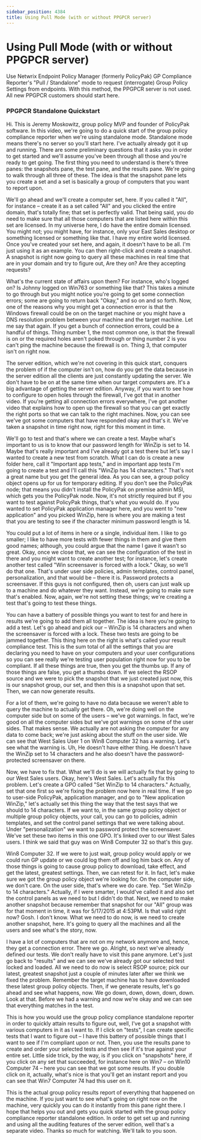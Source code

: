 ```yaml
---
sidebar_position: 4384
title: Using Pull Mode (with or without PPGPCR server)
---
```


# Using Pull Mode (with or without PPGPCR server)

Use Netwrix Endpoint Policy Manager (formerly PolicyPak) GP Compliance Reporter's "Pull / Standalone" mode to request (interrogate) Group Policy Settings from endpoints. With this method, the PPGPCR server is not used. All new PPGPCR customers should start here.

### PPGPCR Standalone Quickstart

Hi. This is Jeremy Moskowitz, group policy MVP and founder of PolicyPak software. In this video, we're going to do a quick start of the group policy compliance reporter when we're using standalone mode. Standalone mode means there's no server so you'll start here. I've actually already got it up and running. There are some preliminary questions that it asks you in order to get started and we'll assume you've been through all those and you're ready to get going. The first thing you need to understand is there's three panes: the snapshots pane, the test pane, and the results pane. We're going to walk through all three of these. The idea is that the snapshot pane lets you create a set and a set is basically a group of computers that you want to report upon.

We'll go ahead and we'll create a computer set, here. If you called it "All", for instance – create it as a set called "All" and you clicked the entire domain, that's totally fine; that set is perfectly valid. That being said, you do need to make sure that all those computers that are listed here within this set are licensed. In my universe here, I do have the entire domain licensed. You might not; you might have, for instance, only your East Sales desktop or something licensed or something like that. I have my entire world licensed. Once you've created your set here, and again, it doesn't have to be all. I'm just using it as an example. You can then right-click and create a snapshot. A snapshot is right now going to query all these machines in real time that are in your domain and try to figure out, Are they on? Are they accepting requests?

What's the current state of affairs upon them? For instance, who's logged on? Is Johnny logged on Win763 or something like that? This takes a minute to go through but you might notice you're going to get some connection errors; some are going to return back "Okay," and so on and so forth. Now, one of the reasons why you might get a connection error is that the Windows firewall could be on on the target machine or you might have a DNS resolution problem between your machine and the target machine. Let me say that again. If you get a bunch of connection errors, could be a handful of things. Thing number 1, the most common one, is that the firewall is on or the required holes aren't poked through or thing number 2 is you can't ping the machine because the firewall is on. Thing 3, that computer isn't on right now.

The server edition, which we're not covering in this quick start, conquers the problem of if the computer isn't on, how do you get the data because in the server edition all the clients are just constantly updating the server. We don't have to be on at the same time when our target computers are. It's a big advantage of getting the server edition. Anyway, if you want to see how to configure to open holes through the firewall, I've got that in another video. If you're getting all connection errors everywhere, I've got another video that explains how to open up the firewall so that you can get exactly the right ports so that we can talk to the right machines. Now, you can see we've got some computers that have responded okay and that's it. We've taken a snapshot in time right now, right for this moment in time.

We'll go to test and that's where we can create a test. Maybe what's important to us is to know that our password length for WinZip is set to 14. Maybe that's really important and I've already got a test there but let's say I wanted to create a new test from scratch. What I can do is create a new folder here, call it "Important app tests," and in important app tests I'm going to create a test and I'll call this "WinZip has 14 characters." That's not a great name but you get the general idea. As you can see, a group policy object opens up for us for temporary editing. If you don't see the PolicyPak node; that means you didn't install the PolicyPak on premise admin MSI, which gets you the PolicyPak node. Now, it's not strictly required but if you want to test against PolicyPak things, that's what you would do. If you wanted to set PolicyPak application manager here, and you went to "new application" and you picked WinZip, here is where you are making a test that you are testing to see if the character minimum password length is 14.

You could put a lot of items in here or a single, individual item. I like to go smaller; I like to have more tests with fewer things in them and give them good names; although, you could argue that the name I gave it wasn't so great. Okay, once we close that, we can see the configuration of the test in there and you might want to create another test; for instance, let's create another test called "Win screensaver is forced with a lock." Okay, so we'll do that one. That's under user side policies, admin templates, control panel, personalization, and that would be – there it is. Password protects a screensaver. If this guys is not configured, then oh, users can just walk up to a machine and do whatever they want. Instead, we're going to make sure that's enabled. Now, again, we're not setting these things; we're creating a test that's going to test these things.

You can have a battery of possible things you want to test for and here in results we're going to add them all together. The idea is here you're going to add a test. Let's go ahead and pick our – WinZip is 14 characters and when the screensaver is forced with a lock. These two tests are going to be jammed together. This thing here on the right is what's called your result compliance test. This is the sum total of all the settings that you are declaring you need to have on your computers and your user configurations so you can see really we're testing user population right now for you to be compliant. If all these things are true, then you get the thumbs up. If any of those things are false, you get a thumbs down. If we select the RSOP source and we were to pick the snapshot that we just created just now, this is our snapshot group, our set, and then this is a snapshot upon that set. Then, we can now generate results.

For a lot of them, we're going to have no data because we weren't able to query the machine to actually get there. Oh, we're doing well on the computer side but on some of the users – we've got warnings. In fact, we're good on all the computer sides but we've got warnings on some of the user sides. That makes sense. We actually are not asking the computer for any data to come back; we're just asking about the stuff on the user side. We can see that West Sales User 1 on Win8 Computer 32 has a warning. Let's see what the warning is. Uh, He doesn't have either thing. He doesn't have the WinZip set to 14 characters and he also doesn't have the password-protected screensaver on there.

Now, we have to fix that. What we'll do is we will actually fix that by going to our West Sales users. Okay, here's West Sales. Let's actually fix this problem. Let's create a GPO called "Set WinZip to 14 characters." Actually, set that one first so we're fixing the problem now here in real time. If we go to user-side PolicyPak, application manager, and go to "New application WinZip," let's actually set this thing the way that the test says that we should to 14 characters. If we want to, in the same group policy object or multiple group policy objects, your call, you can go to policies, admin templates, and set the control panel settings that we were talking about. Under "personalization" we want to password protect the screensaver. We've set these two items in this one GPO. It's linked over to our West Sales users. I think we said that guy was on Win8 Computer 32 so that's this guy.

Win8 Computer 32. If we were to just wait, group policy would apply or we could run GP update or we could log them off and log him back on. Any of those things is going to cause group policy to download, take effect, and get the latest, greatest settings. Then, we can retest for it. In fact, let's make sure we got the group policy object we're looking for. On the computer side, we don't care. On the user side, that's where we do care. Yep. "Set WinZip to 14 characters." Actually, if I were smarter, I would've called it and also set the control panels as we need to but I didn't do that. Next, we need to make another snapshot because remember that snapshot for our "All" group was for that moment in time, it was for 5/17/2015 at 4:53PM. Is that valid right now? Gosh. I don't know. What we need to do now, is we need to create another snapshot, here. It's going to query all the machines and all the users and see what's the story, now.

I have a lot of computers that are not on my network anymore and, hence, they get a connection error. There we go. Alright, so next we've already defined our tests. We don't really have to visit this pane anymore. Let's just go back to "results" and we can see we've already got our selected test locked and loaded. All we need to do now is select RSOP source; pick our latest, greatest snapshot just a couple of minutes later after we think we fixed the problem. Remember the target machine has to have downloaded these latest group policy objects. Then, if we generate results, let's go ahead and see what happens, now. We go down, down, down, down, down. Look at that. Before we had a warning and now we're okay and we can see that everything matches in the test.

This is how you would use the group policy compliance standalone reporter in order to quickly attain results to figure out, well, I've got a snapshot with various computers in it as I want to. If I click on "tests", I can create specific tests that I want to figure out – I have this battery of possible things that I want to see if I'm compliant upon or not. Then, you use the results pane to create and order your selected tests and then see if it's true against your entire set. Little side trick, by the way, is if you click on "snapshots" here, if you click on any set that succeeded, for instance here on Win7 – on Win10 Computer 74 – here you can see that we got some results. If you double click on it, actually, what's nice is that you'll get an instant report and you can see that Win7 Computer 74 had this user on it.

This is the actual group policy results report of everything that happened on the machine. If you just want to see what's going on right now on the machine, very quickly you can do it instantly from this pane right there. I hope that helps you out and gets you quick started with the group policy compliance reporter standalone edition. In order to get set up and running and using all the auditing features of the server edition, well that's a separate video. Thanks so much for watching. We'll talk to you soon.